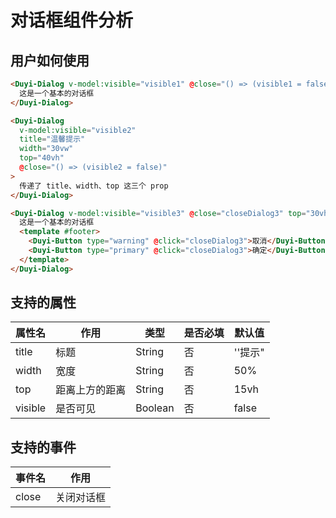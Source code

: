 # 对话框组件分析



## 用户如何使用

```html
<Duyi-Dialog v-model:visible="visible1" @close="() => (visible1 = false)">
  这是一个基本的对话框
</Duyi-Dialog>
```

```html
<Duyi-Dialog
  v-model:visible="visible2"
  title="温馨提示"
  width="30vw"
  top="40vh"
  @close="() => (visible2 = false)"
>
  传递了 title、width、top 这三个 prop
</Duyi-Dialog>
```

```html
<Duyi-Dialog v-model:visible="visible3" @close="closeDialog3" top="30vh">
  这是一个基本的对话框
  <template #footer>
    <Duyi-Button type="warning" @click="closeDialog3">取消</Duyi-Button>
    <Duyi-Button type="primary" @click="closeDialog3">确定</Duyi-Button>
  </template>
</Duyi-Dialog>
```



## 支持的属性

| 属性名  | 作用           | 类型    | 是否必填 | 默认值  |
| ------- | -------------- | ------- | -------- | ------- |
| title   | 标题           | String  | 否       | ''提示" |
| width   | 宽度           | String  | 否       | 50%     |
| top     | 距离上方的距离 | String  | 否       | 15vh    |
| visible | 是否可见       | Boolean | 否       | false   |



## 支持的事件

| 事件名 | 作用       |
| ------ | ---------- |
| close  | 关闭对话框 |

